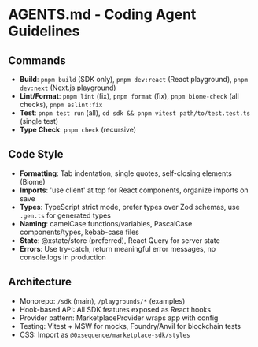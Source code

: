 # AGENTS.md - Coding Agent Guidelines

## Commands
- **Build**: `pnpm build` (SDK only), `pnpm dev:react` (React playground), `pnpm dev:next` (Next.js playground)
- **Lint/Format**: `pnpm lint` (fix), `pnpm format` (fix), `pnpm biome-check` (all checks), `pnpm eslint:fix`
- **Test**: `pnpm test run` (all), `cd sdk && pnpm vitest path/to/test.test.ts` (single test)
- **Type Check**: `pnpm check` (recursive)

## Code Style
- **Formatting**: Tab indentation, single quotes, self-closing elements (Biome)
- **Imports**: 'use client' at top for React components, organize imports on save
- **Types**: TypeScript strict mode, prefer types over Zod schemas, use `.gen.ts` for generated types
- **Naming**: camelCase functions/variables, PascalCase components/types, kebab-case files
- **State**: @xstate/store (preferred), React Query for server state
- **Errors**: Use try-catch, return meaningful error messages, no console.logs in production

## Architecture
- Monorepo: `/sdk` (main), `/playgrounds/*` (examples)
- Hook-based API: All SDK features exposed as React hooks
- Provider pattern: MarketplaceProvider wraps app with config
- Testing: Vitest + MSW for mocks, Foundry/Anvil for blockchain tests
- CSS: Import as `@0xsequence/marketplace-sdk/styles`